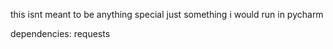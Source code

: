 this isnt meant to be anything special just something i would run in pycharm

dependencies:
requests
